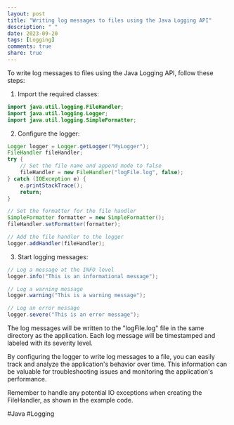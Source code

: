 ```yaml
---
layout: post
title: "Writing log messages to files using the Java Logging API"
description: " "
date: 2023-09-20
tags: [Logging]
comments: true
share: true
---
```


To write log messages to files using the Java Logging API, follow these steps:

1. Import the required classes:
```java
import java.util.logging.FileHandler;
import java.util.logging.Logger;
import java.util.logging.SimpleFormatter;
```

2. Configure the logger:
```java
Logger logger = Logger.getLogger("MyLogger");
FileHandler fileHandler;
try {
    // Set the file name and append mode to false
    fileHandler = new FileHandler("logFile.log", false);
} catch (IOException e) {
    e.printStackTrace();
    return;
}

// Set the formatter for the file handler
SimpleFormatter formatter = new SimpleFormatter();
fileHandler.setFormatter(formatter);

// Add the file handler to the logger
logger.addHandler(fileHandler);
```

3. Start logging messages:
```java
// Log a message at the INFO level
logger.info("This is an informational message");

// Log a warning message
logger.warning("This is a warning message");

// Log an error message
logger.severe("This is an error message");
```

The log messages will be written to the "logFile.log" file in the same directory as the application. Each log message will be timestamped and labeled with its severity level.

By configuring the logger to write log messages to a file, you can easily track and analyze the application's behavior over time. This information can be valuable for troubleshooting issues and monitoring the application's performance.

Remember to handle any potential IO exceptions when creating the FileHandler, as shown in the example code.

#Java #Logging